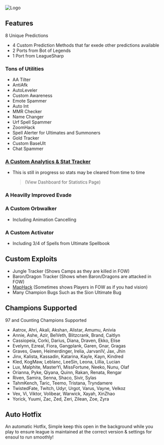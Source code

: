 
![Logo](https://ferrisaio.ferrisbot.com:8443/assets/github/logo.gif)


## Features

8 Unique Predictions
- 4 Custom Prediction Methods that far exede other predictions available
- 2 Ports from Bot of Legends
- 1 Port from LeagueSharp

### Tons of Utilities
- AA Tilter
- AntiAfk
- AutoLeveler
- Custom Awareness
- Emote Spammer
- Auto Int
- MMR Checker
- Name Changer
- Urf Spell Spammer
- ZoomHack
- Spell Alerter for Ultimates and Summoners
- Gold Tracker
- Custom BaseUlt
- Chat Spammer

### [A Custom Analytics & Stat Tracker](https://ferrisaio.ferrisbot.com:8443)
- This is still in progress so stats may be cleared from time to time
    > (View Dashboard for Statistics Page)
### A Heavilly Improved Evade

### A Custom Orbwalker
- Including Animation Cancelling

### A Custom Activator
- Including 3/4 of Spells from Ultimate Spellbook

## Custom Exploits
- Jungle Tracker (Shows Camps as they are killed in FOW)
- Baron/Dragon Tracker (Shows when Baron/Dragons are attacked in FOW)
- [MapHack](https://ferrisbot.com/ferrisaio/assets/landing/vid/maphack.mp4) (Sometimes shows Players in FOW as if you had vision)
- Many Champion Bugs Such as the Sion Ultimate Bug






## Champions Supported

97 and Counting Champions Supported
* Aatrox, Ahri, Akali, Akshan, Alistar, Amumu, Anivia
* Annie, Ashe, Azir, BelVeth, Blitzcrank, Brand, Caitlyn
* Cassiopeia, Corki, Darius, Diana, Draven, Ekko, Elise
* Evelynn, Ezreal, Fiora, Gangplank, Garen, Gnar, Gragas
* Graves, Gwen, Heimerdinger, Irelia, JarvanIV, Jax, Jhin
* Jinx, Kalista, Kassadin, Katarina, Kayle, Kayn, Kindred
* Kled, KogMaw, Leblanc, LeeSin, Leona, Lillia, Lucian
* Lux, Malphite, MasterYi, MissFortune, Neeko, Nunu, Olaf
* Orianna, Pyke, Qiyana, Quinn, Rakan, Renata, Rengar
* Riven, Samira, Senna, Shaco, Sivir, Sylas
* TahmKench, Taric, Teemo, Tristana, Tryndamere
* TwistedFate, Twitch, Udyr, Urgot, Varus, Vayne, Velkoz
* Vex, Vi, Viktor, Volibear, Warwick, Xayah, XinZhao
* Yorick, Yuumi, Zac, Zed, Zeri, Zilean, Zoe, Zyra
## Auto Hotfix

An automatic Hotfix, Simple keep this open in the background while you play to ensure league is maintained at the correct version & settings for ensoul to run smoothly!